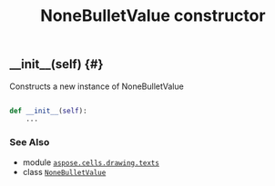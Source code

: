 ﻿---
title: NoneBulletValue constructor
second_title: Aspose.Cells for Python via .NET API References
description: 
type: docs
weight: 10
url: /aspose.cells.drawing.texts/nonebulletvalue/__init__/
is_root: false
---

## \_\_init\_\_(self) {#}

Constructs a new instance of NoneBulletValue



```python

def __init__(self):
    ...
```





### See Also
* module [`aspose.cells.drawing.texts`](../../)
* class [`NoneBulletValue`](/cells/python-net/aspose.cells.drawing.texts/nonebulletvalue)
